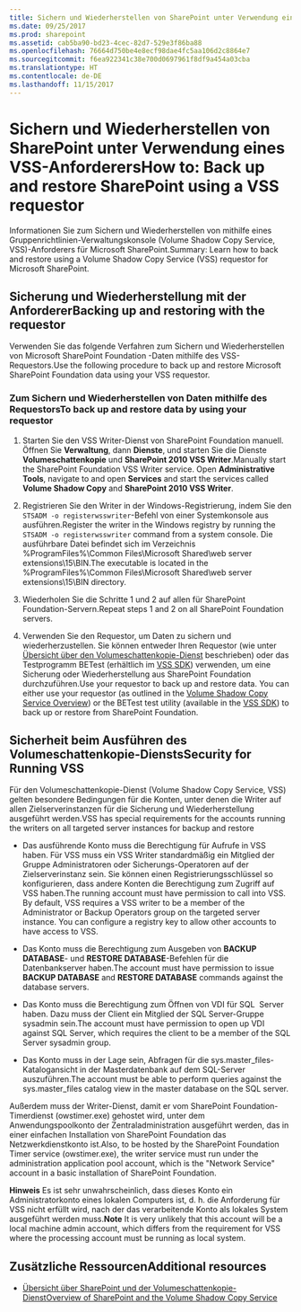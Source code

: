 ```yaml
---
title: Sichern und Wiederherstellen von SharePoint unter Verwendung eines VSS-Anforderers
ms.date: 09/25/2017
ms.prod: sharepoint
ms.assetid: cab5ba90-bd23-4cec-82d7-529e3f86ba88
ms.openlocfilehash: 76664d750be4e8ecf98dae4fc5aa106d2c8864e7
ms.sourcegitcommit: f6ea922341c38e700d0697961f8df9a454a03cba
ms.translationtype: HT
ms.contentlocale: de-DE
ms.lasthandoff: 11/15/2017
---
```

# <a name="back-up-and-restore-sharepoint-using-a-vss-requestor"></a><span data-ttu-id="373b3-102">Sichern und Wiederherstellen von SharePoint unter Verwendung eines VSS-Anforderers</span><span class="sxs-lookup"><span data-stu-id="373b3-102">How to: Back up and restore SharePoint using a VSS requestor</span></span>

<span data-ttu-id="373b3-103">Informationen Sie zum Sichern und Wiederherstellen von mithilfe eines Gruppenrichtlinien-Verwaltungskonsole (Volume Shadow Copy Service, VSS)-Anforderers für Microsoft SharePoint.</span><span class="sxs-lookup"><span data-stu-id="373b3-103">Summary: Learn how to back and restore using a Volume Shadow Copy Service (VSS) requestor for Microsoft SharePoint.</span></span>

## <a name="backing-up-and-restoring-with-the-requestor"></a><span data-ttu-id="373b3-104">Sicherung und Wiederherstellung mit der Anforderer</span><span class="sxs-lookup"><span data-stu-id="373b3-104">Backing up and restoring with the requestor</span></span>

<span data-ttu-id="373b3-105">Verwenden Sie das folgende Verfahren zum Sichern und Wiederherstellen von Microsoft SharePoint Foundation -Daten mithilfe des VSS-Requestors.</span><span class="sxs-lookup"><span data-stu-id="373b3-105">Use the following procedure to back up and restore Microsoft SharePoint Foundation data using your VSS requestor.</span></span>
  
    
    

### <a name="to-back-up-and-restore-data-by-using-your-requestor"></a><span data-ttu-id="373b3-106">Zum Sichern und Wiederherstellen von Daten mithilfe des Requestors</span><span class="sxs-lookup"><span data-stu-id="373b3-106">To back up and restore data by using your requestor</span></span>


1. <span data-ttu-id="373b3-p101">Starten Sie den VSS Writer-Dienst von SharePoint Foundation manuell. Öffnen Sie **Verwaltung**, dann **Dienste**, und starten Sie die Dienste **Volumeschattenkopie** und **SharePoint 2010 VSS Writer**.</span><span class="sxs-lookup"><span data-stu-id="373b3-p101">Manually start the SharePoint Foundation VSS Writer service. Open **Administrative Tools**, navigate to and open **Services** and start the services called **Volume Shadow Copy** and **SharePoint 2010 VSS Writer**.</span></span>
    
  
2. <span data-ttu-id="373b3-109">Registrieren Sie den Writer in der Windows-Registrierung, indem Sie den `STSADM -o registerwsswriter`-Befehl von einer Systemkonsole aus ausführen.</span><span class="sxs-lookup"><span data-stu-id="373b3-109">Register the writer in the Windows registry by running the  `STSADM -o registerwsswriter` command from a system console.</span></span> <span data-ttu-id="373b3-110">Die ausführbare Datei befindet sich im Verzeichnis %ProgramFiles%\\Common Files\\Microsoft Shared\\web server extensions\\15\\BIN.</span><span class="sxs-lookup"><span data-stu-id="373b3-110">The executable is located in the %ProgramFiles%\\Common Files\\Microsoft Shared\\web server extensions\\15\\BIN directory.</span></span>
    
  
3. <span data-ttu-id="373b3-111">Wiederholen Sie die Schritte 1 und 2 auf allen für SharePoint Foundation-Servern.</span><span class="sxs-lookup"><span data-stu-id="373b3-111">Repeat steps 1 and 2 on all SharePoint Foundation servers.</span></span>
    
  
4. <span data-ttu-id="373b3-p103">Verwenden Sie den Requestor, um Daten zu sichern und wiederherzustellen. Sie können entweder Ihren Requestor (wie unter  [Übersicht über den Volumeschattenkopie-Dienst](http://msdn.microsoft.com/de-DE/library/aa384649%28VS.85%29.aspx) beschrieben) oder das Testprogramm BETest (erhältlich im [VSS SDK](http://www.microsoft.com/downloads/details.aspx?FamilyID=0B4F56E4-0CCC-4626-826A-ED2C4C95C871&amp;displaylang=en)) verwenden, um eine Sicherung oder Wiederherstellung aus SharePoint Foundation durchzuführen.</span><span class="sxs-lookup"><span data-stu-id="373b3-p103">Use your requestor to back up and restore data. You can either use your requestor (as outlined in the  [Volume Shadow Copy Service Overview](http://msdn.microsoft.com/de-DE/library/aa384649%28VS.85%29.aspx)) or the BETest test utility (available in the  [VSS SDK](http://www.microsoft.com/downloads/details.aspx?FamilyID=0B4F56E4-0CCC-4626-826A-ED2C4C95C871&amp;displaylang=en)) to back up or restore from SharePoint Foundation.</span></span> 
    
  

## <a name="security-for-running-vss"></a><span data-ttu-id="373b3-114">Sicherheit beim Ausführen des Volumeschattenkopie-Diensts</span><span class="sxs-lookup"><span data-stu-id="373b3-114">Security for Running VSS</span></span>

<span data-ttu-id="373b3-115">Für den Volumeschattenkopie-Dienst (Volume Shadow Copy Service, VSS) gelten besondere Bedingungen für die Konten, unter denen die Writer auf allen Zielserverinstanzen für die Sicherung und Wiederherstellung ausgeführt werden.</span><span class="sxs-lookup"><span data-stu-id="373b3-115">VSS has special requirements for the accounts running the writers on all targeted server instances for backup and restore</span></span>
  
    
    

- <span data-ttu-id="373b3-p104">Das ausführende Konto muss die Berechtigung für Aufrufe in VSS haben. Für VSS muss ein VSS Writer standardmäßig ein Mitglied der Gruppe Administratoren oder Sicherungs-Operatoren auf der Zielserverinstanz sein. Sie können einen Registrierungsschlüssel so konfigurieren, dass andere Konten die Berechtigung zum Zugriff auf VSS haben.</span><span class="sxs-lookup"><span data-stu-id="373b3-p104">The running account must have permission to call into VSS. By default, VSS requires a VSS writer to be a member of the Administrator or Backup Operators group on the targeted server instance. You can configure a registry key to allow other accounts to have access to VSS.</span></span>
    
  
- <span data-ttu-id="373b3-119">Das Konto muss die Berechtigung zum Ausgeben von **BACKUP DATABASE**- und **RESTORE DATABASE**-Befehlen für die Datenbankserver haben.</span><span class="sxs-lookup"><span data-stu-id="373b3-119">The account must have permission to issue **BACKUP DATABASE** and **RESTORE DATABASE** commands against the database servers.</span></span>
    
  
- <span data-ttu-id="373b3-120">Das Konto muss die Berechtigung zum Öffnen von VDI für SQL  Server haben. Dazu muss der Client ein Mitglied der SQL Server-Gruppe sysadmin sein.</span><span class="sxs-lookup"><span data-stu-id="373b3-120">The account must have permission to open up VDI against SQL Server, which requires the client to be a member of the SQL Server sysadmin group.</span></span>
    
  
- <span data-ttu-id="373b3-121">Das Konto muss in der Lage sein, Abfragen für die sys.master_files-Katalogansicht in der Masterdatenbank auf dem SQL-Server auszuführen.</span><span class="sxs-lookup"><span data-stu-id="373b3-121">The account must be able to perform queries against the sys.master_files catalog view in the master database on the SQL server.</span></span>
    
  
<span data-ttu-id="373b3-122">Außerdem muss der Writer-Dienst, damit er vom SharePoint Foundation-Timerdienst (owstimer.exe) gehostet wird, unter dem Anwendungspoolkonto der Zentraladministration ausgeführt werden, das in einer einfachen Installation von SharePoint Foundation das Netzwerkdienstkonto ist.</span><span class="sxs-lookup"><span data-stu-id="373b3-122">Also, to be hosted by the SharePoint Foundation Timer service (owstimer.exe), the writer service must run under the administration application pool account, which is the "Network Service" account in a basic installation of SharePoint Foundation.</span></span> 
  
    
    
 <span data-ttu-id="373b3-123">**Hinweis** Es ist sehr unwahrscheinlich, dass dieses Konto ein Administratorkonto eines lokalen Computers ist, d. h. die Anforderung für VSS nicht erfüllt wird, nach der das verarbeitende Konto als lokales System ausgeführt werden muss.</span><span class="sxs-lookup"><span data-stu-id="373b3-123">**Note** It is very unlikely that this account will be a local machine admin account, which differs from the requirement for VSS where the processing account must be running as local system.</span></span>
  
    
    

## <a name="additional-resources"></a><span data-ttu-id="373b3-124">Zusätzliche Ressourcen</span><span class="sxs-lookup"><span data-stu-id="373b3-124">Additional resources</span></span>
<span data-ttu-id="373b3-125"><a name="bk_addresources"> </a></span><span class="sxs-lookup"><span data-stu-id="373b3-125"><a name="bk_addresources"> </a></span></span>


-  [<span data-ttu-id="373b3-126">Übersicht über SharePoint und der Volumeschattenkopie-Dienst</span><span class="sxs-lookup"><span data-stu-id="373b3-126">Overview of SharePoint and the Volume Shadow Copy Service</span></span>](overview-of-sharepoint-and-the-volume-shadow-copy-service.md)
    
  

